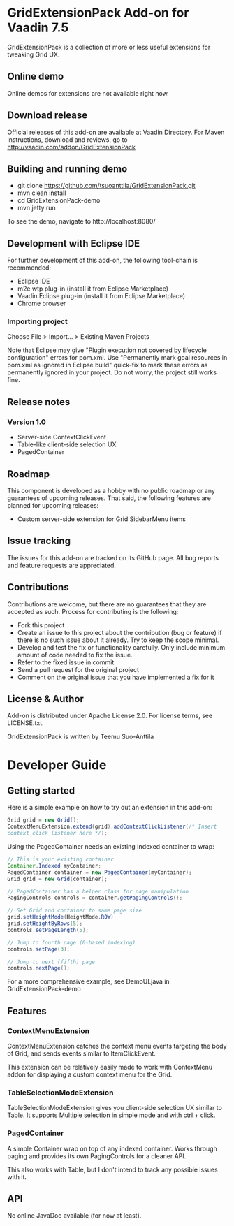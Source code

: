 # GridExtensionPack Add-on for Vaadin 7.5

GridExtensionPack is a collection of more or less useful extensions for tweaking 
Grid UX.

## Online demo

Online demos for extensions are not available right now.

## Download release

Official releases of this add-on are available at Vaadin Directory. For Maven 
instructions, download and reviews, go to http://vaadin.com/addon/GridExtensionPack

## Building and running demo

- git clone https://github.com/tsuoanttila/GridExtensionPack.git
- mvn clean install
- cd GridExtensionPack-demo
- mvn jetty:run

To see the demo, navigate to http://localhost:8080/

## Development with Eclipse IDE

For further development of this add-on, the following tool-chain is recommended:
- Eclipse IDE
- m2e wtp plug-in (install it from Eclipse Marketplace)
- Vaadin Eclipse plug-in (install it from Eclipse Marketplace)
- Chrome browser

### Importing project

Choose File > Import... > Existing Maven Projects

Note that Eclipse may give "Plugin execution not covered by lifecycle 
configuration" errors for pom.xml. Use "Permanently mark goal resources in 
pom.xml as ignored in Eclipse build" quick-fix to mark these errors as 
permanently ignored in your project. Do not worry, the project still works fine. 

## Release notes

### Version 1.0
- Server-side ContextClickEvent
- Table-like client-side selection UX
- PagedContainer

## Roadmap

This component is developed as a hobby with no public roadmap or any guarantees 
of upcoming releases. That said, the following features are planned for upcoming 
releases:
- Custom server-side extension for Grid SidebarMenu items

## Issue tracking

The issues for this add-on are tracked on its GitHub page. All bug reports and feature requests are appreciated. 

## Contributions

Contributions are welcome, but there are no guarantees that they are accepted as 
such. Process for contributing is the following:
- Fork this project
- Create an issue to this project about the contribution (bug or feature) if there is no such issue about it already. Try to keep the scope minimal.
- Develop and test the fix or functionality carefully. Only include minimum amount of code needed to fix the issue.
- Refer to the fixed issue in commit
- Send a pull request for the original project
- Comment on the original issue that you have implemented a fix for it

## License & Author

Add-on is distributed under Apache License 2.0. For license terms, see LICENSE.txt.

GridExtensionPack is written by Teemu Suo-Anttila

# Developer Guide

## Getting started

Here is a simple example on how to try out an extension in this add-on:

```java
Grid grid = new Grid();
ContextMenuExtension.extend(grid).addContextClickListener(/* Insert 
context click listener here */);
```

Using the PagedContainer needs an existing Indexed container to wrap:

```java
// This is your existing container
Container.Indexed myContainer;
PagedContainer container = new PagedContainer(myContainer);
Grid grid = new Grid(container);

// PagedContainer has a helper class for page manipulation
PagingControls controls = container.getPagingControls();

// Set Grid and container to same page size
grid.setHeightMode(HeightMode.ROW)
grid.setHeightByRows(5);
controls.setPageLength(5);

// Jump to fourth page (0-based indexing)
controls.setPage(3);

// Jump to next (fifth) page
controls.nextPage();
```

For a more comprehensive example, see DemoUI.java in GridExtensionPack-demo

## Features

### ContextMenuExtension

ContextMenuExtension catches the context menu events targeting the body 
of Grid, and sends events similar to ItemClickEvent.

This extension can be relatively easily made to work with ContextMenu 
addon for displaying a custom context menu for the Grid.

### TableSelectionModeExtension

TableSelectionModeExtension gives you client-side selection UX similar 
to Table. It supports Multiple selection in simple mode and with ctrl + 
click.

### PagedContainer

A simple Container wrap on top of any indexed container. Works through 
paging and provides its own PagingControls for a cleaner API.

This also works with Table, but I don't intend to track any possible 
issues with it.

## API

No online JavaDoc available (for now at least).
